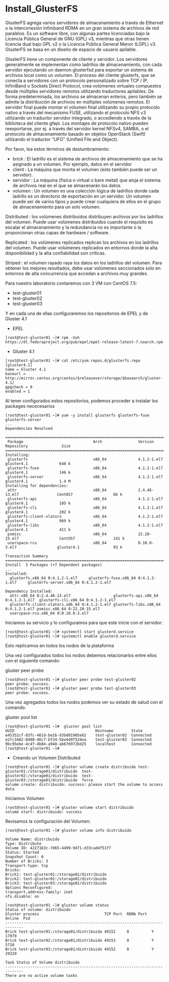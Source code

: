# Install_GlusterFS


GlusterFS agrega varios servidores de almacenamiento a través de Ethernet o la interconexión Infiniband RDMA en un gran sistema de archivos de red paralelos. Es un software libre, con algunas partes licenciadas bajo la Licencia Pública General de GNU (GPL) v3, mientras que otras tienen licencia dual bajo GPL v2 o la Licencia Pública General Menor (LGPL) v3. GlusterFS se basa en un diseño de espacio de usuario apilable.

GlusterFS tiene un componente de cliente y servidor. Los servidores generalmente se implementan como ladrillos de almacenamiento, con cada servidor ejecutando un daemon glusterfsd para exportar un sistema de archivos local como un volumen. El proceso del cliente glusterfs, que se conecta a servidores con un protocolo personalizado sobre TCP / IP, InfiniBand o Sockets Direct Protocol, crea volúmenes virtuales compuestos desde múltiples servidores remotos utilizando traductores apilables. De forma predeterminada, los archivos se almacenan enteros, pero también se admite la distribución de archivos en múltiples volúmenes remotos. El servidor final puede montar el volumen final utilizando su propio protocolo nativo a través del mecanismo FUSE, utilizando el protocolo NFS v3 utilizando un traductor servidor integrado, o accediendo a través de la biblioteca del cliente gfapi. Los montajes de protocolo nativo pueden reexportarse, por ej. a través del servidor kernel NFSv4, SAMBA, o el protocolo de almacenamiento basado en objetos OpenStack (Swift) utilizando el traductor "UFO" (Unified File and Object).

Por favor, lea estos términos de deslumbramiento:

- brick	: El ladrillo es el sistema de archivos de almacenamiento que se ha asignado a un volumen. Por ejemplo, datos en el servidor
- client : La máquina que monta el volumen (esto también puede ser un servidor).
- servidor : La máquina (física o virtual o bare metal) que aloja el sistema de archivos real en el que se almacenarán los datos.
- volumen : Un volumen es una colección lógica de ladrillos donde cada ladrillo es un directorio de exportación en un servidor. Un volumen puede ser de varios tipos y puede crear cualquiera de ellos en el grupo de almacenamiento para un solo volumen.

Distributed : los volúmenes distribuidos distribuyen archivos por los ladrillos del volumen. Puede usar volúmenes distribuidos cuando el requisito es escalar el almacenamiento y la redundancia no es importante o la proporcionan otras capas de hardware / software.

Replicated : los volúmenes replicados replican los archivos en los ladrillos del volumen. Puede usar volúmenes replicados en entornos donde la alta disponibilidad y la alta confiabilidad son críticas.

Striped : el volumen rayado raya los datos en los ladrillos del volumen. Para obtener los mejores resultados, debe usar volúmenes seccionados solo en entornos de alta concurrencia que accedan a archivos muy grandes.

Para nuestro laboratorio contaremos con 3 VM con CentOS 7.5:

- test-gluster01
- test-gluster02
- test-gluster03

Y en cada una de ellas configuraremos los repositorios de EPEL y de Gluster 4.1

- EPEL

```
[root@test-gluster01 ~]# rpm -Uvh https://dl.fedoraproject.org/pub/epel/epel-release-latest-7.noarch.rpm
```

- Gluster 4.1

```
[root@test-gluster01 ~]# cat /etc/yum.repos.d/glusterfs.repo
[gluster4.1]
name = Gluster 4.1
baseurl = http://mirror.centos.org/centos/$releasever/storage/$basearch/gluster-4.1/
gpgcheck = 0
enabled = 1
```


Al tener configurados estos repositorios, podemos proceder a instalar los packages nececesarios 

```
[root@test-gluster01 ~]# yum -y install glusterfs glusterfs-fuse glusterfs-server
...
Dependencies Resolved

=======================================================================================================================
 Package                               Arch                Version                       Repository               Size
=======================================================================================================================
Installing:
 glusterfs                             x86_64              4.1.2-1.el7                   gluster4.1              648 k
 glusterfs-fuse                        x86_64              4.1.2-1.el7                   gluster4.1              146 k
 glusterfs-server                      x86_64              4.1.2-1.el7                   gluster4.1              1.4 M
Installing for dependencies:
 attr                                  x86_64              2.4.46-13.el7                 CentOS7                  66 k
 glusterfs-api                         x86_64              4.1.2-1.el7                   gluster4.1              105 k
 glusterfs-cli                         x86_64              4.1.2-1.el7                   gluster4.1              202 k
 glusterfs-client-xlators              x86_64              4.1.2-1.el7                   gluster4.1              969 k
 glusterfs-libs                        x86_64              4.1.2-1.el7                   gluster4.1              411 k
 psmisc                                x86_64              22.20-15.el7                  CentOS7                 141 k
 userspace-rcu                         x86_64              0.10.0-3.el7                  gluster4.1               93 k

Transaction Summary
=======================================================================================================================
Install  3 Packages (+7 Dependent packages)
...
Installed:
  glusterfs.x86_64 0:4.1.2-1.el7     glusterfs-fuse.x86_64 0:4.1.2-1.el7     glusterfs-server.x86_64 0:4.1.2-1.el7

Dependency Installed:
  attr.x86_64 0:2.4.46-13.el7                   glusterfs-api.x86_64 0:4.1.2-1.el7  glusterfs-cli.x86_64 0:4.1.2-1.el7
  glusterfs-client-xlators.x86_64 0:4.1.2-1.el7 glusterfs-libs.x86_64 0:4.1.2-1.el7 psmisc.x86_64 0:22.20-15.el7
  userspace-rcu.x86_64 0:0.10.0-3.el7
```

Iniciamos su servicio y lo configuramos para que este inicie con el servidor:

```
[root@test-gluster01 ~]# systemctl start glusterd.service
[root@test-gluster01 ~]# systemctl enable glusterd.service
```

Esto replicamos en todos los nodos de la plataforma

Una vez configurados todos los nodos debemos relacionarlos entre ellos con el siguiente comando:

gluster peer probe <hostname>

```
[root@test-gluster01 ~]# gluster peer probe test-gluster02
peer probe: success.
[root@test-gluster01 ~]# gluster peer probe test-gluster03
peer probe: success.
```

Una vez agregados todos los nodos podemos ver su estado de salud con el comando:

gluster pool list

```
[root@test-gluster01 ~]#  gluster pool list
UUID                                    Hostname        State
e45352cf-83fc-461d-be1b-93bd01905e62    test-gluster02  Connected
e2fc3482-8d80-46c7-bf34-5be4d97524ea    test-gluster03  Connected
9bc95ebe-4c4f-4b84-a948-ab676972bd25    localhost       Connected
[root@test-gluster01 ~]#
```


- Creando un Volumen Distributed

```
[root@test-gluster01 ~]# gluster volume create distribuido test-gluster01:/storage01/distribuido  test-gluster02:/storage01/distribuido  test-gluster03:/storage01/distribuido  force
volume create: distribuido: success: please start the volume to access data
```

Iniciamos Volumen

```
[root@test-gluster01 ~]# gluster volume start distribuido
volume start: distribuido: success
```

Revisamos la configuración del Volumen:

```
[root@test-gluster01 ~]# gluster volume info distribuido

Volume Name: distribuido
Type: Distribute
Volume ID: 4227163c-7d65-4499-9d71-d33cad4f51f7
Status: Started
Snapshot Count: 0
Number of Bricks: 3
Transport-type: tcp
Bricks:
Brick1: test-gluster01:/storage01/distribuido
Brick2: test-gluster02:/storage01/distribuido
Brick3: test-gluster03:/storage01/distribuido
Options Reconfigured:
transport.address-family: inet
nfs.disable: on
```

```
[root@test-gluster01 ~]# gluster volume status
Status of volume: distribuido
Gluster process                             TCP Port  RDMA Port  Online  Pid
------------------------------------------------------------------------------
Brick test-gluster01:/storage01/distribuido 49152     0          Y       17979
Brick test-gluster02:/storage01/distribuido 49153     0          Y       5710
Brick test-gluster03:/storage01/distribuido 49152     0          Y       29329

Task Status of Volume distribuido
------------------------------------------------------------------------------
There are no active volume tasks

````